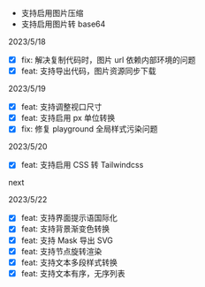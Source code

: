 -  支持启用图片压缩
-  支持启用图片转 base64

2023/5/18

-  [x] fix: 解决复制代码时，图片 url 依赖内部环境的问题
-  [x] feat: 支持导出代码，图片资源同步下载

2023/5/19

-  [x] feat: 支持调整视口尺寸
-  [x] feat: 支持启用 px 单位转换
-  [x] fix: 修复 playground 全局样式污染问题

2023/5/20

-  [x] feat: 支持启用 CSS 转 Tailwindcss

next

2023/5/22

-  [x] feat: 支持界面提示语国际化
-  [x] feat: 支持背景渐变色转换
-  [x] feat: 支持 Mask 导出 SVG
-  [x] feat: 支持节点旋转渲染
-  [x] feat: 支持文本多段样式转换
-  [x] feat: 支持文本有序，无序列表
